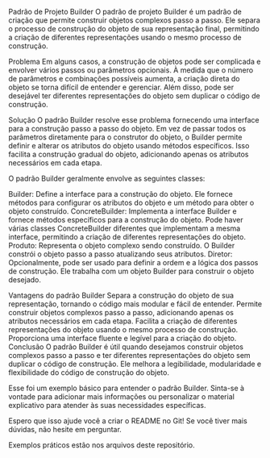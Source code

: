 Padrão de Projeto Builder
O padrão de projeto Builder é um padrão de criação que permite construir objetos complexos passo a passo. Ele separa o processo de construção do objeto de sua representação final, permitindo a criação de diferentes representações usando o mesmo processo de construção.

Problema
Em alguns casos, a construção de objetos pode ser complicada e envolver vários passos ou parâmetros opcionais. À medida que o número de parâmetros e combinações possíveis aumenta, a criação direta do objeto se torna difícil de entender e gerenciar. Além disso, pode ser desejável ter diferentes representações do objeto sem duplicar o código de construção.

Solução
O padrão Builder resolve esse problema fornecendo uma interface para a construção passo a passo do objeto. Em vez de passar todos os parâmetros diretamente para o construtor do objeto, o Builder permite definir e alterar os atributos do objeto usando métodos específicos. Isso facilita a construção gradual do objeto, adicionando apenas os atributos necessários em cada etapa.

O padrão Builder geralmente envolve as seguintes classes:

Builder: Define a interface para a construção do objeto. Ele fornece métodos para configurar os atributos do objeto e um método para obter o objeto construído.
ConcreteBuilder: Implementa a interface Builder e fornece métodos específicos para a construção do objeto. Pode haver várias classes ConcreteBuilder diferentes que implementam a mesma interface, permitindo a criação de diferentes representações do objeto.
Produto: Representa o objeto complexo sendo construído. O Builder constrói o objeto passo a passo atualizando seus atributos.
Diretor: Opcionalmente, pode ser usado para definir a ordem e a lógica dos passos de construção. Ele trabalha com um objeto Builder para construir o objeto desejado.

Vantagens do padrão Builder
Separa a construção do objeto de sua representação, tornando o código mais modular e fácil de entender.
Permite construir objetos complexos passo a passo, adicionando apenas os atributos necessários em cada etapa.
Facilita a criação de diferentes representações do objeto usando o mesmo processo de construção.
Proporciona uma interface fluente e legível para a criação do objeto.
Conclusão
O padrão Builder é útil quando desejamos construir objetos complexos passo a passo e ter diferentes representações do objeto sem duplicar o código de construção. Ele melhora a legibilidade, modularidade e flexibilidade do código de construção do objeto.

Esse foi um exemplo básico para entender o padrão Builder. Sinta-se à vontade para adicionar mais informações ou personalizar o material explicativo para atender às suas necessidades específicas.

Espero que isso ajude você a criar o README no Git! Se você tiver mais dúvidas, não hesite em perguntar.


Exemplos práticos estão nos arquivos deste repositório.
